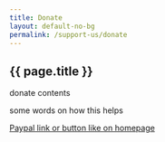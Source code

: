 ```yaml
---
title: Donate
layout: default-no-bg
permalink: /support-us/donate
---
```


## {{ page.title }}

donate contents

some words on how this helps

<a href="https://www.paypal.me/tapbos">Paypal link or button like on homepage</a>